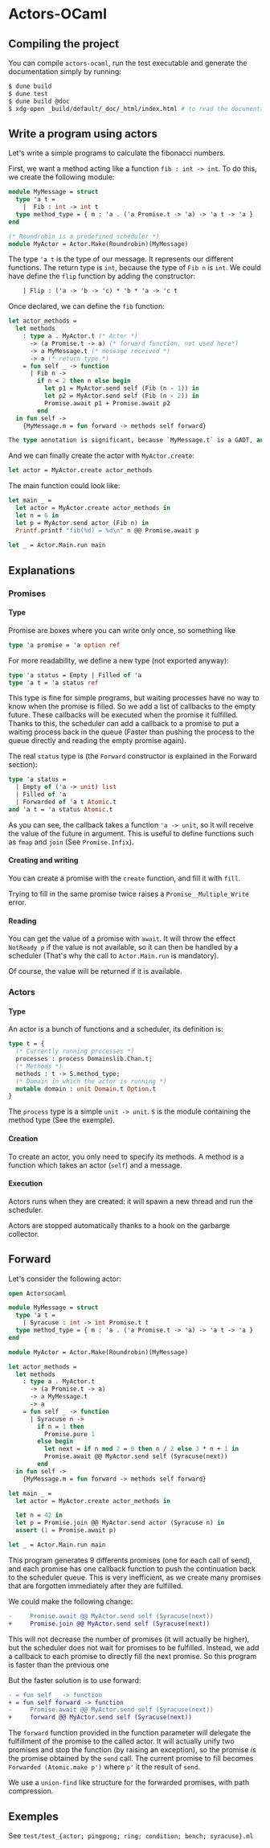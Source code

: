 # Actors-OCaml
## Compiling the project

You can compile `actors-ocaml`, run the test executable and generate the documentation simply by running:

``` sh
$ dune build
$ dune test
$ dune build @doc
$ xdg-open _build/default/_doc/_html/index.html # to read the documentation, replace xdg-open by your favorite web browser
```


## Write a program using actors

Let's write a simple programs to calculate the fibonacci numbers.

First, we want a method acting like a function `fib : int -> int`. To do this, we create the following module:

``` ocaml
module MyMessage = struct
  type 'a t =
    |  Fib : int -> int t
  type method_type = { m : 'a . ('a Promise.t -> 'a) -> 'a t -> 'a }
end

(* Roundrobin is a predefined scheduler *)
module MyActor = Actor.Make(Roundrobin)(MyMessage)
```


The type `'a t` is the type of our message. It represents our different functions. The return type is `int`, because the type of `Fib n` is `int`.
We could have define the `flip` function by adding the constructor:

``` ocaml
    | Flip : ('a -> 'b -> 'c) * 'b * 'a -> 'c t
```

Once declared, we can define the `fib` function:

``` ocaml
let actor_methods =
  let methods
    : type a . MyActor.t (* Actor *)
      -> (a Promise.t -> a) (* forward function, not used here*)
      -> a MyMessage.t (* message received *)
      -> a (* return type *)
    = fun self _ -> function
      | Fib n ->
        if n < 2 then n else begin
          let p1 = MyActor.send self (Fib (n - 1)) in
          let p2 = MyActor.send self (Fib (n - 2)) in
          Promise.await p1 + Promise.await p2
        end
  in fun self ->
    {MyMessage.m = fun forward -> methods self forward}

The type annotation is significant, because `MyMessage.t` is a GADT, and we want a function of type `'a . 'a MyMessage.t -> 'a` (In fact, we want a `'a . ('a Promise.t -> 'a) -> 'a MyMessage.t -> 'a`, see the Forward section)
```

And we can finally create the actor with `MyActor.create`:

``` ocaml
let actor = MyActor.create actor_methods
```

The main function could look like:

``` ocaml
let main _ =
  let actor = MyActor.create actor_methods in
  let n = 6 in
  let p = MyActor.send actor (Fib n) in
  Printf.printf "fib(%d) = %d\n" n @@ Promise.await p
  
let _ = Actor.Main.run main
```

## Explanations
### Promises
#### Type

Promise are boxes where you can write only once, so something like

``` ocaml
type 'a promise = 'a option ref
```

For more readability, we define a new type (not exported anyway):

``` ocaml
type 'a status = Empty | Filled of 'a
type 'a t = 'a status ref
```

This type is fine for simple programs, but waiting processes have no way to know when the promise is filled.
So we add a list of callbacks to the empty future. These callbacks will be executed when the promise it fulfilled.
Thanks to this, the scheduler can add a callback to a promise to put a waiting process back in the queue (Faster than pushing the process to the queue directly and reading the empty promise again).

The real `status` type is (the `Forward` constructor is explained in the Forward section):
``` ocaml
type 'a status =
  | Empty of ('a -> unit) list
  | Filled of 'a
  | Forwarded of 'a t Atomic.t
and 'a t = 'a status Atomic.t
```

As you can see, the callback takes a function `'a -> unit`, so it will receive the value of the future in argument.
This is useful to define functions such as `fmap` and `join` (See `Promise.Infix`).

#### Creating and writing

You can create a promise with the `create` function, and fill it with `fill`.

Trying to fill in the same promise twice raises a `Promise__Multiple_Write` error.

#### Reading

You can get the value of a promise with `await`. It will throw the effect `NotReady p` if the value is not available, so it can then be handled by a scheduler (That's why the call to `Actor.Main.run` is mandatory).

Of course, the value will be returned if it is available.


### Actors
#### Type

An actor is a  bunch of functions and a scheduler, its definition is:

``` ocaml
type t = {
  (* Currently running processes *)
  processes : process Domainslib.Chan.t;
  (* Methods *)
  methods : t -> S.method_type;
  (* Domain in which the actor is running *)
  mutable domain : unit Domain.t Option.t
}
```

The `process` type is a simple `unit -> unit`. `S` is the module containing the method type (See the exemple).

#### Creation

To create an actor, you only need to specify its methods.
A method is a function which takes an actor (`self`) and a message.

#### Execution
Actors runs when they are created: it will spawn a new thread and run the scheduler.

Actors are stopped automatically thanks to a hook on the garbarge collector.

## Forward
Let's consider the following actor:

``` ocaml
open Actorsocaml

module MyMessage = struct
  type 'a t =
    | Syracuse : int -> int Promise.t t
  type method_type = { m : 'a . ('a Promise.t -> 'a) -> 'a t -> 'a }
end

module MyActor = Actor.Make(Roundrobin)(MyMessage)

let actor_methods =
  let methods
    : type a . MyActor.t
      -> (a Promise.t -> a)
      -> a MyMessage.t
      -> a
    = fun self _ -> function
      | Syracuse n ->
        if n = 1 then
          Promise.pure 1
        else begin
          let next = if n mod 2 = 0 then n / 2 else 3 * n + 1 in
          Promise.await @@ MyActor.send self (Syracuse(next))
        end
  in fun self ->
    {MyMessage.m = fun forward -> methods self forward}

let main _ =
  let actor = MyActor.create actor_methods in

  let n = 42 in
  let p = Promise.join @@ MyActor.send actor (Syracuse n) in
  assert (1 = Promise.await p)

let _ = Actor.Main.run main
```

This program generates 9 differents promises (one for each call of send), and each promise has one callback function to push the continuation back to the scheduler queue.
This is very inefficient, as we create many promises that are forgotten immediately after they are fulfilled.

We could make the following change:

``` diff
-     Promise.await @@ MyActor.send self (Syracuse(next))
+     Promise.join @@ MyActor.send self (Syracuse(next))
```
This will not decrease the number of promises (it will actually be higher), but the scheduler does not wait for promises to be fulfilled. Instead, we add a callback to each promise to directly fill the next promise. So this program is faster than the previous one

But the faster solution is to use forward:

``` diff
- = fun self _ -> function
+ = fun self forward -> function
-     Promise.await @@ MyActor.send self (Syracuse(next))
+     forward @@ MyActor.send self (Syracuse(next))
```

The `forward` function provided in the function parameter will delegate the fulfillment of the promise to the called actor.
It will actually unify two promises and stop the function (by raising an exception), so the promise *is* the promise obtained by the `send` call.
The current promise to fill becomes `Forwarded (Atomic.make p')` where `p'` it the result of `send`.

We use a `union-find` like structure for the forwarded promises, with path compression.

## Exemples
See `test/test_{actor; pingpong; ring; condition; bench; syracuse}.ml`
